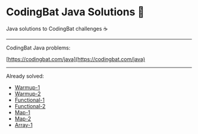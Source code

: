 # CodingBat Java Solutions 🦇

Java solutions to CodingBat challenges ☕️

---

CodingBat Java problems:

[https://codingbat.com/java](https://codingbat.com/java)

---

Already solved:

- [Warmup-1](/src/main/java/warmup_1)
- [Warmup-2](/src/main/java/warmup_2)
- [Functional-1](/src/main/java/functional_1)
- [Functional-2](/src/main/java/functional_2)
- [Map-1](/src/main/java/map_1)
- [Map-2](/src/main/java/map_2)
- [Array-1](/src/main/java/array_1)

